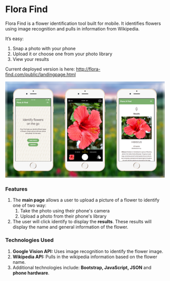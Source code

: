 # Flora Find

Flora Find is a flower identification tool built for mobile. It identifies flowers using image recognition and pulls in information from Wikipedia. 

It’s easy: 

1. Snap a photo with your phone
2. Upload it or choose one from your photo library
3. View your results

Current deployed version is here: http://flora-find.com/public/landingpage.html

![alt text](https://github.com/mehrimo/capstone/blob/master/public/images/phone-mockups.png)

### Features

1. The **main page** allows a user to upload a picture of a flower to identify one of two way:
   1.  Take the photo using their phone's camera
   2. Upload a photo from their phone's library
2. The user will click identify to display the **results**. These results will display the name and general information of the flower.

### Technologies Used

1. **Google Vision API:** Uses image recognition to identify the flower image.
2. **Wikipedia API:** Pulls in the wikipedia information based on the flower name.
3. Additional technologies include: **Bootstrap, JavaScript, JSON** and **phone hardware**. 